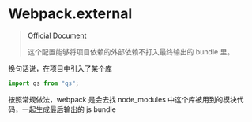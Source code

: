 # Webpack.external

> [Official Document](https://webpack.js.org/configuration/externals/)
>
> 这个配置能够将项目依赖的外部依赖不打入最终输出的 bundle 里。

换句话说，在项目中引入了某个库

```typescript
import qs from "qs";
```

按照常规做法，webpack 是会去找 node_modules 中这个库被用到的模块代码，一起生成最后输出的 js bundle
